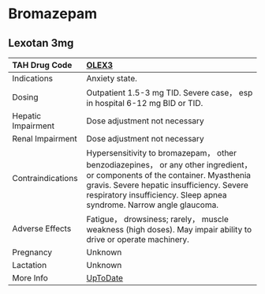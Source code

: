 # Bromazepam

## Lexotan 3mg

| TAH Drug Code      | [OLEX3](https://www.tahsda.org.tw/drugs/hissearch.php?drug_code=OLEX3)                                                                                                                                                                             |
|:-------------------|:---------------------------------------------------------------------------------------------------------------------------------------------------------------------------------------------------------------------------------------------------|
| Indications        | Anxiety state.                                                                                                                                                                                                                                     |
| Dosing             | Outpatient 1.5-3 mg TID. Severe case， esp in hospital 6-12 mg BID or TID.                                                                                                                                                                         |
| Hepatic Impairment | Dose adjustment not necessary                                                                                                                                                                                                                      |
| Renal Impairment   | Dose adjustment not necessary                                                                                                                                                                                                                      |
| Contraindications  | Hypersensitivity to bromazepam， other benzodiazepines， or any other ingredient， or components of the container. Myasthenia gravis. Severe hepatic insufficiency. Severe respiratory insufficiency. Sleep apnea syndrome. Narrow angle glaucoma. |
| Adverse Effects    | Fatigue， drowsiness; rarely， muscle weakness (high doses). May impair ability to drive or operate machinery.                                                                                                                                     |
| Pregnancy          | Unknown                                                                                                                                                                                                                                            |
| Lactation          | Unknown                                                                                                                                                                                                                                            |
| More Info          | [UpToDate](https://www.uptodate.com/contents/bromazepam-drug-information)                                                                                                                                                                          |

